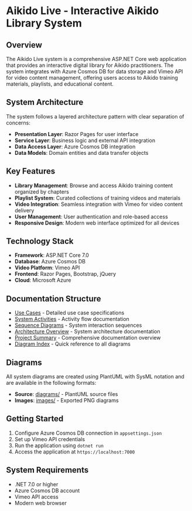 # Aikido Live - Interactive Aikido Library System

## Overview

The Aikido Live system is a comprehensive ASP.NET Core web application that provides an interactive digital library for Aikido practitioners. The system integrates with Azure Cosmos DB for data storage and Vimeo API for video content management, offering users access to Aikido training materials, playlists, and educational content.

## System Architecture

The system follows a layered architecture pattern with clear separation of concerns:

- **Presentation Layer**: Razor Pages for user interface
- **Service Layer**: Business logic and external API integration
- **Data Access Layer**: Azure Cosmos DB integration
- **Data Models**: Domain entities and data transfer objects

## Key Features

- **Library Management**: Browse and access Aikido training content organized by chapters
- **Playlist System**: Curated collections of training videos and materials
- **Video Integration**: Seamless integration with Vimeo for video content delivery
- **User Management**: User authentication and role-based access
- **Responsive Design**: Modern web interface optimized for all devices

## Technology Stack

- **Framework**: ASP.NET Core 7.0
- **Database**: Azure Cosmos DB
- **Video Platform**: Vimeo API
- **Frontend**: Razor Pages, Bootstrap, jQuery
- **Cloud**: Microsoft Azure

## Documentation Structure

- [Use Cases](use-cases.md) - Detailed use case specifications
- [System Activities](activities.md) - Activity flow documentation
- [Sequence Diagrams](sequences.md) - System interaction sequences
- [Architecture Overview](architecture.md) - System architecture documentation
- [Project Summary](project-summary.md) - Comprehensive documentation overview
- [Diagram Index](diagram-index.md) - Quick reference to all diagrams

## Diagrams

All system diagrams are created using PlantUML with SysML notation and are available in the following formats:

- **Source**: [diagrams/](diagrams/) - PlantUML source files
- **Images**: [images/](images/) - Exported PNG diagrams

## Getting Started

1. Configure Azure Cosmos DB connection in `appsettings.json`
2. Set up Vimeo API credentials
3. Run the application using `dotnet run`
4. Access the application at `https://localhost:7000`

## System Requirements

- .NET 7.0 or higher
- Azure Cosmos DB account
- Vimeo API access
- Modern web browser
